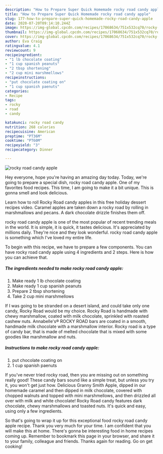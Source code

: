 ```yaml
---
description: "How to Prepare Super Quick Homemade rocky road candy apple"
title: "How to Prepare Super Quick Homemade rocky road candy apple"
slug: 177-how-to-prepare-super-quick-homemade-rocky-road-candy-apple
date: 2020-07-20T09:14:10.244Z
image: https://img-global.cpcdn.com/recipes/17068634/751x532cq70/rocky-road-candy-apple-recipe-main-photo.jpg
thumbnail: https://img-global.cpcdn.com/recipes/17068634/751x532cq70/rocky-road-candy-apple-recipe-main-photo.jpg
cover: https://img-global.cpcdn.com/recipes/17068634/751x532cq70/rocky-road-candy-apple-recipe-main-photo.jpg
author: Eva Craig
ratingvalue: 4.1
reviewcount: 9
recipeingredient:
- "1 lb chocolate coating"
- "1 cup spanish peanuts"
- "2 tbsp shortening"
- "2 cup mini marshmellows"
recipeinstructions:
- "put chocolate coating on"
- "1 cup spanish paenuts"
categories:
- Recipe
tags:
- rocky
- road
- candy

katakunci: rocky road candy 
nutrition: 268 calories
recipecuisine: American
preptime: "PT36M"
cooktime: "PT60M"
recipeyield: "3"
recipecategory: Dinner

---
```



![rocky road candy apple](https://img-global.cpcdn.com/recipes/17068634/751x532cq70/rocky-road-candy-apple-recipe-main-photo.jpg)

Hey everyone, hope you're having an amazing day today. Today, we're going to prepare a special dish, rocky road candy apple. One of my favorites food recipes. This time, I am going to make it a bit unique. This is gonna smell and look delicious.

Learn how to roll Rocky Road candy apples in this free holiday dessert recipes video. Caramel apples are taken down a rocky road by rolling in marshmallows and pecans. A dark chocolate drizzle finishes them off.

rocky road candy apple is one of the most popular of recent trending meals in the world. It is simple, it is quick, it tastes delicious. It's appreciated by millions daily. They're nice and they look wonderful. rocky road candy apple is something which I've loved my entire life.


To begin with this recipe, we have to prepare a few components. You can have rocky road candy apple using 4 ingredients and 2 steps. Here is how you can achieve that.

<!--inarticleads1-->

##### The ingredients needed to make rocky road candy apple:

1. Make ready 1 lb chocolate coating
1. Make ready 1 cup spanish peanuts
1. Prepare 2 tbsp shortening
1. Take 2 cup mini marshmellows


If I was going to be stranded on a desert island, and could take only one candy, Rocky Road would be my choice. Rocky Road is handmade with chewy marshmallow, coated with milk chocolate, sprinkled with roasted cashew nuts. Annabelle&#39;s® ROCKY ROAD bars are coated in a smooth, handmade milk chocolate with a marshmallow interior. Rocky road is a type of candy bar, that is made of melted chocolate that is mixed with some goodies like marshmallow and nuts. 

<!--inarticleads2-->

##### Instructions to make rocky road candy apple:

1. put chocolate coating on
1. 1 cup spanish paenuts


If you&#39;ve never tried rocky road, then you are missing out on something really good! These candy bars sound like a simple treat, but unless you try it, you won&#39;t get just how. Delicious Granny Smith Apple, dipped in our homemade caramel and then dipped in milk chocolate, covered with chopped walnuts and topped with mini marshmellows, and then drizzled all over with milk and white chocolate! Rocky Road candy features dark chocolate, chewy marshmallows and toasted nuts. It&#39;s quick and easy, using only a few ingredients. 

So that's going to wrap it up for this exceptional food rocky road candy apple recipe. Thank you very much for your time. I am confident that you will make this at home. There's gonna be interesting food in home recipes coming up. Remember to bookmark this page in your browser, and share it to your family, colleague and friends. Thanks again for reading. Go on get cooking!
